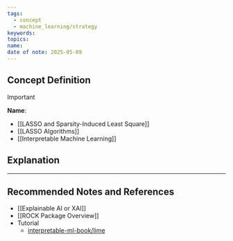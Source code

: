 ```yaml
---
tags:
  - concept
  - machine_learning/strategy
keywords: 
topics: 
name: 
date of note: 2025-05-09
---
```


## Concept Definition

>[!important]
>**Name**: 



- [[LASSO and Sparsity-Induced Least Square]]
- [[LASSO Algorithms]]
- [[Interpretable Machine Learning]]

## Explanation





-----------
##  Recommended Notes and References



- [[Explainable AI or XAI]]
- [[ROCK Package Overview]]
- Tutorial
	- [interpretable-ml-book/lime](https://christophm.github.io/interpretable-ml-book/lime.html)